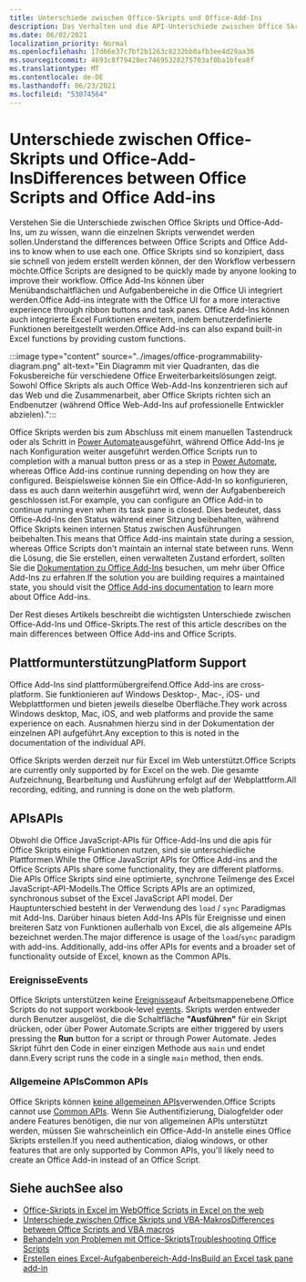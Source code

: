 ```yaml
---
title: Unterschiede zwischen Office-Skripts und Office-Add-Ins
description: Das Verhalten und die API-Unterschiede zwischen Office Skripts und Office-Add-Ins.
ms.date: 06/02/2021
localization_priority: Normal
ms.openlocfilehash: 17d66e37c7bf2b1263c0232bb0afb3ee4d29aa36
ms.sourcegitcommit: 4693c8f79428ec74695328275703af0ba1bfea8f
ms.translationtype: MT
ms.contentlocale: de-DE
ms.lasthandoff: 06/23/2021
ms.locfileid: "53074564"
---
```

# <a name="differences-between-office-scripts-and-office-add-ins"></a><span data-ttu-id="4938f-103">Unterschiede zwischen Office-Skripts und Office-Add-Ins</span><span class="sxs-lookup"><span data-stu-id="4938f-103">Differences between Office Scripts and Office Add-ins</span></span>

<span data-ttu-id="4938f-104">Verstehen Sie die Unterschiede zwischen Office Skripts und Office-Add-Ins, um zu wissen, wann die einzelnen Skripts verwendet werden sollen.</span><span class="sxs-lookup"><span data-stu-id="4938f-104">Understand the differences between Office Scripts and Office Add-ins to know when to use each one.</span></span> <span data-ttu-id="4938f-105">Office Skripts sind so konzipiert, dass sie schnell von jedem erstellt werden können, der den Workflow verbessern möchte.</span><span class="sxs-lookup"><span data-stu-id="4938f-105">Office Scripts are designed to be quickly made by anyone looking to improve their workflow.</span></span> <span data-ttu-id="4938f-106">Office Add-Ins können über Menübandschaltflächen und Aufgabenbereiche in die Office Ui integriert werden.</span><span class="sxs-lookup"><span data-stu-id="4938f-106">Office Add-ins integrate with the Office UI for a more interactive experience through ribbon buttons and task panes.</span></span> <span data-ttu-id="4938f-107">Office Add-Ins können auch integrierte Excel Funktionen erweitern, indem benutzerdefinierte Funktionen bereitgestellt werden.</span><span class="sxs-lookup"><span data-stu-id="4938f-107">Office Add-ins can also expand built-in Excel functions by providing custom functions.</span></span>

:::image type="content" source="../images/office-programmability-diagram.png" alt-text="Ein Diagramm mit vier Quadranten, das die Fokusbereiche für verschiedene Office Erweiterbarkeitslösungen zeigt. Sowohl Office Skripts als auch Office Web-Add-Ins konzentrieren sich auf das Web und die Zusammenarbeit, aber Office Skripts richten sich an Endbenutzer (während Office Web-Add-Ins auf professionelle Entwickler abzielen).":::

<span data-ttu-id="4938f-109">Office Skripts werden bis zum Abschluss mit einem manuellen Tastendruck oder als Schritt in [Power Automate](https://flow.microsoft.com/)ausgeführt, während Office Add-Ins je nach Konfiguration weiter ausgeführt werden.</span><span class="sxs-lookup"><span data-stu-id="4938f-109">Office Scripts run to completion with a manual button press or as a step in [Power Automate](https://flow.microsoft.com/), whereas Office Add-ins continue running depending on how they are configured.</span></span> <span data-ttu-id="4938f-110">Beispielsweise können Sie ein Office-Add-In so konfigurieren, dass es auch dann weiterhin ausgeführt wird, wenn der Aufgabenbereich geschlossen ist.</span><span class="sxs-lookup"><span data-stu-id="4938f-110">For example, you can configure an Office Add-in to continue running even when its task pane is closed.</span></span> <span data-ttu-id="4938f-111">Dies bedeutet, dass Office-Add-Ins den Status während einer Sitzung beibehalten, während Office Skripts keinen internen Status zwischen Ausführungen beibehalten.</span><span class="sxs-lookup"><span data-stu-id="4938f-111">This means that Office Add-ins maintain state during a session, whereas Office Scripts don't maintain an internal state between runs.</span></span> <span data-ttu-id="4938f-112">Wenn die Lösung, die Sie erstellen, einen verwalteten Zustand erfordert, sollten Sie die [Dokumentation zu Office Add-Ins](/office/dev/add-ins) besuchen, um mehr über Office Add-Ins zu erfahren.</span><span class="sxs-lookup"><span data-stu-id="4938f-112">If the solution you are building requires a maintained state, you should visit the [Office Add-ins documentation](/office/dev/add-ins) to learn more about Office Add-ins.</span></span>

<span data-ttu-id="4938f-113">Der Rest dieses Artikels beschreibt die wichtigsten Unterschiede zwischen Office-Add-Ins und Office-Skripts.</span><span class="sxs-lookup"><span data-stu-id="4938f-113">The rest of this article describes on the main differences between Office Add-ins and Office Scripts.</span></span>

## <a name="platform-support"></a><span data-ttu-id="4938f-114">Plattformunterstützung</span><span class="sxs-lookup"><span data-stu-id="4938f-114">Platform Support</span></span>

<span data-ttu-id="4938f-115">Office Add-Ins sind plattformübergreifend.</span><span class="sxs-lookup"><span data-stu-id="4938f-115">Office Add-ins are cross-platform.</span></span> <span data-ttu-id="4938f-116">Sie funktionieren auf Windows Desktop-, Mac-, iOS- und Webplattformen und bieten jeweils dieselbe Oberfläche.</span><span class="sxs-lookup"><span data-stu-id="4938f-116">They work across Windows desktop, Mac, iOS, and web platforms and provide the same experience on each.</span></span> <span data-ttu-id="4938f-117">Ausnahmen hierzu sind in der Dokumentation der einzelnen API aufgeführt.</span><span class="sxs-lookup"><span data-stu-id="4938f-117">Any exception to this is noted in the documentation of the individual API.</span></span>

<span data-ttu-id="4938f-118">Office Skripts werden derzeit nur für Excel im Web unterstützt.</span><span class="sxs-lookup"><span data-stu-id="4938f-118">Office Scripts are currently only supported by for Excel on the web.</span></span> <span data-ttu-id="4938f-119">Die gesamte Aufzeichnung, Bearbeitung und Ausführung erfolgt auf der Webplattform.</span><span class="sxs-lookup"><span data-stu-id="4938f-119">All recording, editing, and running is done on the web platform.</span></span>

## <a name="apis"></a><span data-ttu-id="4938f-120">APIs</span><span class="sxs-lookup"><span data-stu-id="4938f-120">APIs</span></span>

<span data-ttu-id="4938f-121">Obwohl die Office JavaScript-APIs für Office-Add-Ins und die apis für Office Skripts einige Funktionen nutzen, sind sie unterschiedliche Plattformen.</span><span class="sxs-lookup"><span data-stu-id="4938f-121">While the Office JavaScript APIs for Office Add-ins and the Office Scripts APIs share some functionality, they are different platforms.</span></span> <span data-ttu-id="4938f-122">Die APIs Office Skripts sind eine optimierte, synchrone Teilmenge des Excel JavaScript-API-Modells.</span><span class="sxs-lookup"><span data-stu-id="4938f-122">The Office Scripts APIs are an optimized, synchronous subset of the Excel JavaScript API model.</span></span> <span data-ttu-id="4938f-123">Der Hauptunterschied besteht in der Verwendung des `load` / `sync` Paradigmas mit Add-Ins. Darüber hinaus bieten Add-Ins APIs für Ereignisse und einen breiteren Satz von Funktionen außerhalb von Excel, die als allgemeine APIs bezeichnet werden.</span><span class="sxs-lookup"><span data-stu-id="4938f-123">The major difference is usage of the `load`/`sync` paradigm with add-ins. Additionally, add-ins offer APIs for events and a broader set of functionality outside of Excel, known as the Common APIs.</span></span>

### <a name="events"></a><span data-ttu-id="4938f-124">Ereignisse</span><span class="sxs-lookup"><span data-stu-id="4938f-124">Events</span></span>

<span data-ttu-id="4938f-125">Office Skripts unterstützen keine [Ereignisse](/office/dev/add-ins/excel/excel-add-ins-events)auf Arbeitsmappenebene.</span><span class="sxs-lookup"><span data-stu-id="4938f-125">Office Scripts do not support workbook-level [events](/office/dev/add-ins/excel/excel-add-ins-events).</span></span> <span data-ttu-id="4938f-126">Skripts werden entweder durch Benutzer ausgelöst, die die Schaltfläche **"Ausführen"** für ein Skript drücken, oder über Power Automate.</span><span class="sxs-lookup"><span data-stu-id="4938f-126">Scripts are either triggered by users pressing the **Run** button for a script or through Power Automate.</span></span> <span data-ttu-id="4938f-127">Jedes Skript führt den Code in einer einzigen Methode aus `main` und endet dann.</span><span class="sxs-lookup"><span data-stu-id="4938f-127">Every script runs the code in a single `main` method, then ends.</span></span>

### <a name="common-apis"></a><span data-ttu-id="4938f-128">Allgemeine APIs</span><span class="sxs-lookup"><span data-stu-id="4938f-128">Common APIs</span></span>

<span data-ttu-id="4938f-129">Office Skripts können [keine allgemeinen APIs](/javascript/api/office)verwenden.</span><span class="sxs-lookup"><span data-stu-id="4938f-129">Office Scripts cannot use [Common APIs](/javascript/api/office).</span></span> <span data-ttu-id="4938f-130">Wenn Sie Authentifizierung, Dialogfelder oder andere Features benötigen, die nur von allgemeinen APIs unterstützt werden, müssen Sie wahrscheinlich ein Office-Add-In anstelle eines Office Skripts erstellen.</span><span class="sxs-lookup"><span data-stu-id="4938f-130">If you need authentication, dialog windows, or other features that are only supported by Common APIs, you'll likely need to create an Office Add-in instead of an Office Script.</span></span>

## <a name="see-also"></a><span data-ttu-id="4938f-131">Siehe auch</span><span class="sxs-lookup"><span data-stu-id="4938f-131">See also</span></span>

- [<span data-ttu-id="4938f-132">Office-Skripts in Excel im Web</span><span class="sxs-lookup"><span data-stu-id="4938f-132">Office Scripts in Excel on the web</span></span>](../overview/excel.md)
- [<span data-ttu-id="4938f-133">Unterschiede zwischen Office Skripts und VBA-Makros</span><span class="sxs-lookup"><span data-stu-id="4938f-133">Differences between Office Scripts and VBA macros</span></span>](vba-differences.md)
- [<span data-ttu-id="4938f-134">Behandeln von Problemen mit Office-Skripts</span><span class="sxs-lookup"><span data-stu-id="4938f-134">Troubleshooting Office Scripts</span></span>](../testing/troubleshooting.md)
- [<span data-ttu-id="4938f-135">Erstellen eines Excel-Aufgabenbereich-Add-Ins</span><span class="sxs-lookup"><span data-stu-id="4938f-135">Build an Excel task pane add-in</span></span>](/office/dev/add-ins/quickstarts/excel-quickstart-jquery)
